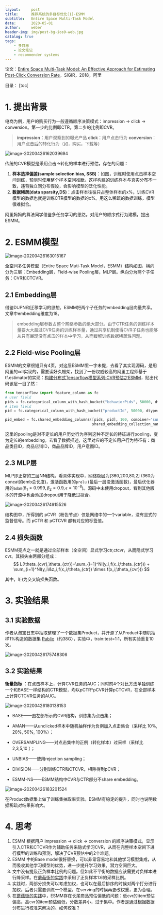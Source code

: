 ```yaml
---
layout:     post
title:      推荐系统的多目标优化(1)-ESMM
subtitle:   Entire Space Multi-Task Model
date:       2020-05-01
author:     weber
header-img: img/post-bg-ios9-web.jpg
catalog: true
tags:
    - 多目标
    - 论文笔记
    - recommender systems
---
```


论文：[Entire Space Multi-Task Model: An Effective Approach for Estimating Post-Click Conversion Rate](https://arxiv.org/pdf/1804.07931.pdf)，SIGIR，2018，阿里

目录：
[toc]
# 1. 提出背景

电商为例，用户的购买行为一般遵循顺序决策模式：impression -> click -> conversion。第一步的比例即CTR，第二步的比例即CVR。

>**impression**：用户观察到的曝光产品
>**click**：用户点击行为
>**conversion**：用户点击后的转化行为（如，购买，下载等）

![image-20200426162039694](https://tva1.sinaimg.cn/large/007S8ZIlly1ge78sw4u2nj317k0iatdx.jpg)

传统的CVR模型是采用点击->转化的样本进行预估，存在的问题：

1. **样本选择偏差(sample selection bias, SSB)**：如图，训练时使用点击样本空间训练，预测时使用整个样本空间推断。这样构建的训练样本与真实分布不一致，违背独立同分布假设，会影响模型的泛化性能。
2. **数据稀疏(data sparsity,DS)**：点击样本往往只占整体样本的x%，训练CVR模型的数据也就是训练CTR模型的数据的x%。用这么稀疏的数据训练，模型很难拟合。

阿里妈妈的算法同学借鉴多任务学习的思路，对用户的顺序式行为建模，提出ESMM。

# 2. ESMM模型

![image-20200426163015167](https://tva1.sinaimg.cn/large/007S8ZIlly1ge792rw7dxj31260u0qae.jpg)

全空间多任务模型（Entire Space Muti-Task Model，ESMM）结构如图，横向分为三层：Embedding层，Field-wise Pooling层，MLP层。纵向分为两个子任务：CVR和CTCVR。

## 2.1 Embedding层

借鉴DUPN和迁移学习的思想，ESMM把两个子任务的embedding层向量共享。文章中embedding维度为18。

>embedding层参数占整个网络参数的绝大部分。由于CTR任务的训练样本量要大大超过CVR任务的训练样本量，通过共享机制使得CVR子任务也能够从只有展现没有点击的样本中学习，从而缓解训练数据稀疏性问题。

## 2.2 Field-wise Pooling层

ESMM的文章很短只有4页，对这层ESMM里一字未提，去看了其实现源码，是用阿里的xdl实现的，需要读好久框架，找到了一份权威较高的阿里工程师基于tf.estimator的实现：[构建分布式Tensorflow模型系列:CVR预估之ESMM](https://zhuanlan.zhihu.com/p/42214716)，贴出代码该层一目了然：

```python
from tensorflow import feature_column as fc
# user field
pids = fc.categorical_column_with_hash_bucket("behaviorPids", 50000, dtype=tf.int64)
# item field
pid = fc.categorical_column_with_hash_bucket("productId", 50000, dtype=tf.int64)

pid_embed = fc.shared_embedding_columns([pids, pid], 100, combiner='sum',
                                        shared_embedding_collection_name="pid")
```

这里的pooling是对不定长的用户历史行为序列这种不定长的特征进行pooling，变为定长的embedding。去看了数据描述，这里对应的不定长用户行为特征有：商品类目ID，商品店铺ID，商品品牌ID，用户意图ID。

## 2.3 MLP层

MLP即正常的三层NN结构。看具体实现中，网络隐层为\[360,200,80,2\] (360为concat的emb总长度)，激活函数用的`prelu` (最后一层没激活函数)，最后优化器用的`adam`($\beta_1=0.999,\beta_2=0.9,\epsilon=10^{-8}$)。源码中未使用dropout，看到其他版本的开源中也会添加dropout用于降低过拟合。

![image-20200426174915526](https://tva1.sinaimg.cn/large/007S8ZIlly1ge7bieftl9j317408cdgr.jpg)

结构图中，所得到的 pCVR（粉色节点）仅是网络中的一个variable，没有显式的监督信号。而 pCTR 和 pCTCVR 都有对应的标签值。

## 2.4 损失函数

ESMM亮点之一就是通过全部样本（全空间）显式学习ctr,ctcvr，从而隐式学习cvr。其损失由两部分组成：
$$
L(\theta_{cvr},\theta_{ctr})=\sum_{i=1}^Nl(y_i,f(x_i;\theta_{ctr})) + \sum_{i=1}^Nl(y_i\&z_i,f(x_i;\theta_{ctr}) \times f(x_i;\theta_{cvr}))
$$

其中，l(·)为交叉熵损失函数。

# 3. 实验结果

## 3.1 实验数据

作者从淘宝日志中抽取整理了一个数据集Product，并开源了从Product中随机抽样1%构造的数据集 [Public](https://tianchi.aliyun.com/dataset/dataDetail?dataId=408&userId=1)（约38G），实验中，train:test=1:1，所有实验重复10次。

![image-20200426175748306](https://tva1.sinaimg.cn/large/007S8ZIlly1ge7blv054bj31hq0f8acc.jpg)

## 3.2 实验结果

**衡量指标** ：在点击样本上，计算CVR任务的AUC；同时前4个对比方法单独训练一个和BASE一样结构的CTR模型，均以pCTR*pCVR计算pCTCVR，在全部样本上计算CTCVR任务的AUC。

![image-20200426180138153](https://tva1.sinaimg.cn/large/007S8ZIlly1ge7bpuxo4qj31fy0hgwhm.jpg)

- BASE——图左部所示的CVR结构，训练集为点击集；

- AMAN——从unclicked样本中随机抽样作为负例加入点击集合（采样比 10%, 20%, 50%, 100%）；

- OVERSAMPLING——对点击集中的正例（转化样本）过采样（采样比 2,3,5,10 ）；

- UNBIAS——使用rejection sampling；

- DIVISION——分别训练CTR和CTCVR，相除得到pCVR；

- ESMM-NS——ESMM结构中CVR与CTR部分不share embedding。

![image-20200426183201524](https://tva1.sinaimg.cn/large/007S8ZIlly1ge7cm5tzbdj31am0l8gs6.jpg)

在Product数据集上做了训练集抽取率实验。ESMM有稳定的提升，同时也说明数据稀疏对结果影响大。

# 4. 思考

1. ESMM 根据用户 impression -> click -> conversion 的顺序决策模式，显示引入CTR和CTCVR作为辅助任务来隐式学习CVR，从而在完整样本空间下进行模型的训练和预测，解决了CVR预估中的2个难题。
2. ESMM 中的Base model很好替换，可以非常容易地和其他学习模型集成，从而吸收其他学习模型的优势，进一步提升学习效果，潜力空间巨大。
3. 文中没有提及正负样本比例的问题。但如此不平衡的数据应该需要对负样本进行降采样。在[蘑菇街的实践](https://zhuanlan.zhihu.com/p/76413089)中采用了正负样本1:6的采样比例。
4. 实践时，两部分损失可以考虑加权，也可以在最后排序的时候对两个打分进行加权，后者只需要训练一个模型，在serving的时候再更改权重，更为合理。
5. 在[蘑菇街的实践](https://zhuanlan.zhihu.com/p/76413089)中，ESMM存在长尾商品预估偏低的问题：低cvr的item预估偏高，高cvr的item预估偏低，分数差异小，过于集中。作者是通过根据数据分布进行校准来解决的。如何校准？



